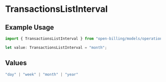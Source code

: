 # TransactionsListInterval

## Example Usage

```typescript
import { TransactionsListInterval } from "open-billing/models/operations";

let value: TransactionsListInterval = "month";
```

## Values

```typescript
"day" | "week" | "month" | "year"
```